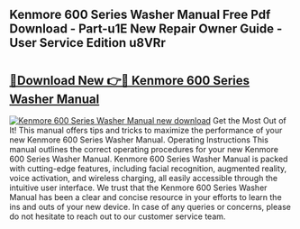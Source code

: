## Kenmore 600 Series Washer Manual Free Pdf Download - Part-u1E New Repair Owner Guide - User Service Edition u8VRr

# <h2><a href="http://bc23453.oget.top/?id=Kenmore+600+Series+Washer+Manual">🔗Download New 👉🔴 Kenmore 600 Series Washer Manual</a></h2>

[![Kenmore 600 Series Washer Manual new download](https://i.imgur.com/5g1atiW.png)](http://bc23453.oget.top/?id=Kenmore+600+Series+Washer+Manual)
Get the Most Out of It! This manual offers tips and tricks to maximize the performance of your new Kenmore 600 Series Washer Manual. Operating Instructions This manual outlines the correct operating procedures for your new Kenmore 600 Series Washer Manual. Kenmore 600 Series Washer Manual is packed with cutting-edge features, including facial recognition, augmented reality, voice activation, and wireless charging, all easily accessible through the intuitive user interface. We trust that the Kenmore 600 Series Washer Manual has been a clear and concise resource in your efforts to learn the ins and outs of your new device. In case of any queries or concerns, please do not hesitate to reach out to our customer service team.
